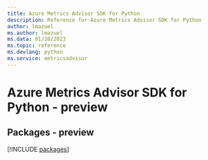 ```yaml
---
title: Azure Metrics Advisor SDK for Python
description: Reference for Azure Metrics Advisor SDK for Python
author: lmazuel
ms.author: lmazuel
ms.data: 01/20/2023
ms.topic: reference
ms.devlang: python
ms.service: metricsadvisor
---
```

# Azure Metrics Advisor SDK for Python - preview
## Packages - preview
[!INCLUDE [packages](metrics-advisor-index.md)]